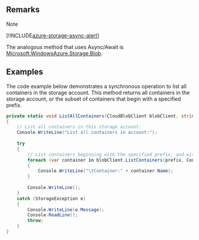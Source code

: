 ## Remarks  
  
> [!NOTE]
>  [!INCLUDE[azure-storage-async-alert](../Token/azure-storage-async-alert_md.md)]  
>   
>  The analogous method that uses Async/Await is [Microsoft.WindowsAzure.Storage.Blob](assetId:///N:Microsoft.WindowsAzure.Storage.Blob?qualifyHint=False&autoUpgrade=True).  
  
## Examples  
 The code example below demonstrates a synchronous operation to list all containers in the storage account. This method returns all containers in the storage account, or the subset of containers that begin with a specified prefix.  
  
```c#  
private static void ListAllContainers(CloudBlobClient blobClient, string prefix)  
{  
    // List all containers in this storage account.  
    Console.WriteLine("List all containers in account:");  
  
    try  
    {  
        // List containers beginning with the specified prefix, and without returning container metadata.  
        foreach (var container in blobClient.ListContainers(prefix, ContainerListingDetails.None, null, null))  
        {  
            Console.WriteLine("\tContainer:" + container.Name);  
        }  
  
        Console.WriteLine();  
    }  
    catch (StorageException e)  
    {  
        Console.WriteLine(e.Message);  
        Console.ReadLine();  
        throw;  
    }  
}  
```